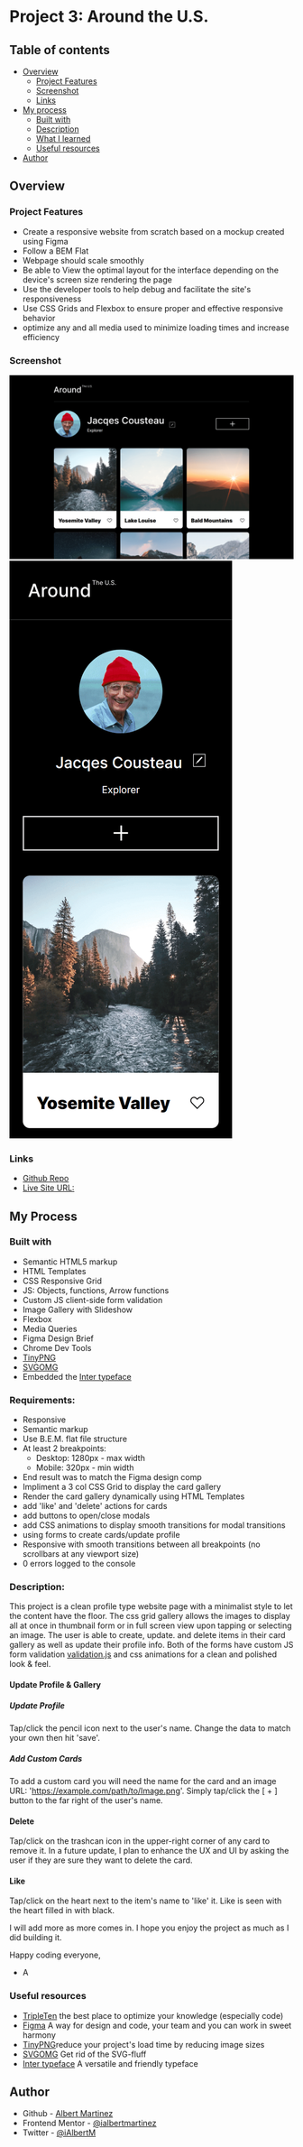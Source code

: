 # Project 3: Around the U.S.

## Table of contents

- [Overview](#overview)
  - [Project Features](#project-features)
  - [Screenshot](#screenshot)
  - [Links](#links)
- [My process](#my-process)
  - [Built with](#built-with)
  - [Description](#description)
  - [What I learned](#what-i-learned)
  - [Useful resources](#useful-resources)
- [Author](#author)

## Overview

### Project Features

- Create a responsive website from scratch based on a mockup created using Figma
- Follow a BEM Flat
- Webpage should scale smoothly
- Be able to View the optimal layout for the interface depending on the device's screen size rendering the page
- Use the developer tools to help debug and facilitate the site's responsiveness
- Use CSS Grids and Flexbox to ensure proper and effective responsive behavior
- optimize any and all media used to minimize loading times and increase efficiency

### Screenshot

![Desktop Design](./images/desktop-screenshot_1280.png)
![Mobile Design](./images/mobile-screenshot_320.png)

### Links

- [Github Repo](https://github.com/ialbertmartinez/se_project_aroundtheus/)
- [Live Site URL:](https://ialbertmartinez.github.io/se_project_aroundtheus/)

## My Process

### Built with

- Semantic HTML5 markup
- HTML Templates
- CSS Responsive Grid
- JS: Objects, functions, Arrow functions
- Custom JS client-side form validation
- Image Gallery with Slideshow
- Flexbox
- Media Queries
- Figma Design Brief
- Chrome Dev Tools
- [TinyPNG](https://tinypng.com/)
- [SVGOMG](https://jakearchibald.github.io/svgomg/)
- Embedded the [Inter typeface](https://rsms.me/inter/)

### Requirements:

- Responsive
- Semantic markup
- Use B.E.M. flat file structure
- At least 2 breakpoints:
  - Desktop: 1280px - max width
  - Mobile: 320px - min width
- End result was to match the Figma design comp
- Impliment a 3 col CSS Grid to display the card gallery
- Render the card gallery dynamically using HTML Templates
- add 'like' and 'delete' actions for cards
- add buttons to open/close modals
- add CSS animations to display smooth transitions for modal transitions
- using forms to create cards/update profile
- Responsive with smooth transitions between all breakpoints (no scrollbars at any viewport size)
- 0 errors logged to the console

### Description:

This project is a clean profile type website page with a minimalist style to let the content have the floor. The css grid gallery allows the images to display all at once in thumbnail form or in full screen view upon tapping or selecting an image. The user is able to create, update. and delete items in their card gallery as well as update their profile info. Both of the forms have custom JS form validation [validation.js](./scripts/validation.js) and css animations for a clean and polished look &amp; feel.

#### Update Profile &amp; Gallery

##### Update Profile

Tap/click the pencil icon next to the user's name. Change the data to match your own then hit 'save'.

##### Add Custom Cards

To add a custom card you will need the name for the card and an image URL: 'https://example.com/path/to/Image.png'. Simply tap/click the [ + ] button to the far right of the user's name.

#### Delete

Tap/click on the trashcan icon in the upper-right corner of any card to remove it. In a future update, I plan to enhance the UX and UI by asking the user if they are sure they want to delete the card.

#### Like

Tap/click on the heart next to the item's name to 'like' it. Like is seen with the heart filled in with black.

I will add more as more comes in. I hope you enjoy the project as much as I did building it.

Happy coding everyone,

- A

### Useful resources

- [TripleTen](https://tripleten.com) the best place to optimize your knowledge (especially code)
- [Figma](https://www.figma.com/) A way for design and code, your team and you can work in sweet harmony
- [TinyPNG](https://tinypng.com/)reduce your project's load time by reducing image sizes
- [SVGOMG](https://jakearchibald.github.io/svgomg/) Get rid of the SVG-fluff
- [Inter typeface](https://rsms.me/inter/) A versatile and friendly typeface

## Author

- Github - [Albert Martinez](https://github.com/ialbertmartinez)
- Frontend Mentor - [@ialbertmartinez](https://www.frontendmentor.io/profile/ialbertmartinez)
- Twitter - [@iAlbertM](https://www.twitter.com/ialbertm)
